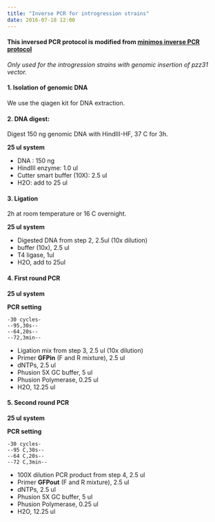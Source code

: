 ```yaml
---
title: "Inverse PCR for introgression strains"
date: 2016-07-18 12:00
---
```


#### This inversed PCR protocol is modified from [minimos inverse PCR protocol](https://www.addgene.org/kits/minimos/)

*Only used for the introgression strains with genomic insertion of pzz31 vector.*

#### 1. Isolation of genomic DNA

We use the qiagen kit for DNA extraction.

#### 2. DNA digest:

Digest 150 ng genomic DNA with HindIII-HF, 37 C for 3h.

**25 ul system**

-  DNA : 150 ng
-  HindIII enzyme: 1.0 ul
-  Cutter smart buffer (10X): 2.5 ul
-  H2O: add to 25 ul


#### 3. Ligation

2h at room temperature or 16 C overnight.

**25 ul system**

-  Digested DNA from step 2, 2.5ul (10x dilution)
-  buffer (10x), 2.5 ul
-  T4 ligase, 1ul
-  H2O, add to 25ul


#### 4. First round PCR

**25 ul system**

**PCR setting**

	-30 cycles-
	--95,30s--
	--64,20s--
	--72,3min--


- Ligation mix from step 3, 2.5 ul (10x dilution)
- Primer **GFPin** (F and R mixture), 2.5 ul
- dNTPs, 2.5 ul
- Phusion 5X GC buffer, 5 ul
- Phusion Polymerase, 0.25 ul
- H2O,  12.25 ul


#### 5. Second round PCR

**25 ul system**

**PCR setting**

	-30 cycles-
	--95 C,30s--
	--64 C,20s--
	--72 C,3min--


- 100X dilution PCR product from step 4, 2.5 ul
- Primer **GFPout** (F and R mixture), 2.5 ul
- dNTPs, 2.5 ul
- Phusion 5X GC buffer, 5 ul
- Phusion Polymerase, 0.25 ul
- H2O, 12.25 ul
